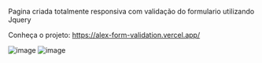 Pagina criada totalmente responsiva com validação do formulario utilizando Jquery

Conheça o projeto: https://alex-form-validation.vercel.app/

![image](https://github.com/Lostleleco/Form_validation/assets/158625504/b1235ed6-43ed-4dec-8297-f17376841733)
![image](https://github.com/Lostleleco/Form_validation/assets/158625504/e1d3e099-0330-487c-807e-54e83f008575)

